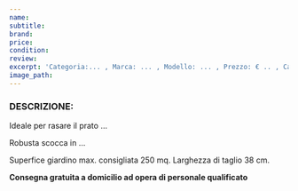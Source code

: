 ```yaml
---
name:
subtitle:
brand:
price:
condition:
review:
excerpt: 'Categoria:... , Marca: ... , Modello: ... , Prezzo: € .. , Caratteristiche:...'
image_path:
---
```

### DESCRIZIONE:

Ideale per rasare il prato ...

Robusta scocca in ...

Superfice giardino max. consigliata 250 mq. Larghezza di taglio 38 cm.

**Consegna gratuita a domicilio ad opera di personale qualificato**
